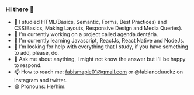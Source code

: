 ### Hi there 👋 


- 🧠 I studied HTML(Basics, Semantic, Forms, Best Practices) and CSS(Basics, Making Layouts, Responsive Design and Media Queries).
- 🔭 I’m currently working on a project called agenda.dentária.
- 🌱 I’m currently learning Javascript, ReactJs, React Native and NodeJs.
- 🤔 I’m looking for help with everything that I study, if you have something to add, please, do.
- 💬 Ask me about anything, I might not know the answer but I'll be happy to respond.
- 📫 How to reach me: fabismaple01@gmail.com or @fabianoduuckz on instagram and twitter.
- 😄 Pronouns: He/him.

